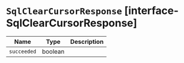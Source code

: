 # `SqlClearCursorResponse` [interface-SqlClearCursorResponse]

| Name | Type | Description |
| - | - | - |
| `succeeded` | boolean | &nbsp; |
